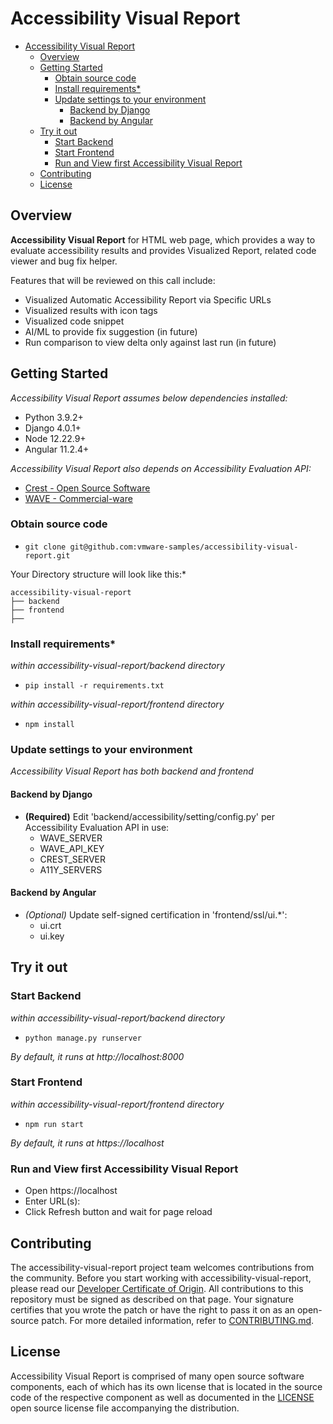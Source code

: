 <!-- Copyright 2022 VMware, Inc.
SPDX-License-Identifier: MIT -->

# Accessibility Visual Report

- [Accessibility Visual Report](#accessibility-visual-report)
  - [Overview](#overview)
  - [Getting Started](#getting-started)
    - [Obtain source code](#obtain-source-code)
    - [Install requirements*](#install-requirements)
    - [Update settings to your environment](#update-settings-to-your-environment)
      - [Backend by Django](#backend-by-django)
      - [Backend by Angular](#backend-by-angular)
  - [Try it out](#try-it-out)
    - [Start Backend](#start-backend)
    - [Start Frontend](#start-frontend)
    - [Run and View first Accessibility Visual Report](#run-and-view-first-accessibility-visual-report)
  - [Contributing](#contributing)
  - [License](#license)

## Overview

**Accessibility Visual Report** for HTML web page, which provides a way to evaluate accessibility results and provides Visualized Report, related code viewer and bug fix helper.

Features that will be reviewed on this call include:
* Visualized Automatic Accessibility Report via Specific URLs
* Visualized results with icon tags
* Visualized code snippet
* AI/ML to provide fix suggestion (in future)
* Run comparison to view delta only against last run (in future)


## Getting Started
*Accessibility Visual Report assumes below dependencies installed:*
* Python 3.9.2+
* Django 4.0.1+
* Node 12.22.9+
* Angular 11.2.4+

*Accessibility Visual Report also depends on Accessibility Evaluation API:*
* [Crest - Open Source Software](https://github.com/vmware/crest)
* [WAVE - Commercial-ware](https://wave.webaim.org/api/SAdocs)

### Obtain source code
* `git clone git@github.com:vmware-samples/accessibility-visual-report.git`

Your Directory structure will look like this:*
```
accessibility-visual-report
├── backend
├── frontend
├──
```

### Install requirements*
*within accessibility-visual-report/backend directory*

* `pip install -r requirements.txt`

*within accessibility-visual-report/frontend directory*

* `npm install`

### Update settings to your environment
*Accessibility Visual Report has both backend and frontend*
#### Backend by Django
* **(Required)** Edit 'backend/accessibility/setting/config.py' per Accessibility Evaluation API in use:
  * WAVE_SERVER
  * WAVE_API_KEY
  * CREST_SERVER
  * A11Y_SERVERS

#### Backend by Angular
* *(Optional)* Update self-signed certification in 'frontend/ssl/ui.*':
  * ui.crt
  * ui.key

## Try it out
### Start Backend
*within accessibility-visual-report/backend directory*
* `python manage.py runserver`

*By default, it runs at http://localhost:8000*

### Start Frontend
*within accessibility-visual-report/frontend directory*
* `npm run start`

*By default, it runs at https://localhost*

### Run and View first Accessibility Visual Report

* Open https://localhost
* Enter URL(s):
* Click Refresh button and wait for page reload

## Contributing

The accessibility-visual-report project team welcomes contributions from the community. Before you start working with accessibility-visual-report, please
read our [Developer Certificate of Origin](https://cla.vmware.com/dco). All contributions to this repository must be
signed as described on that page. Your signature certifies that you wrote the patch or have the right to pass it on
as an open-source patch. For more detailed information, refer to [CONTRIBUTING.md](CONTRIBUTING.md).

## License
Accessibility Visual Report is comprised of many open source software components, each of which has its own license that is located in the source code of the respective component as well as documented in the [LICENSE](LICENSE.txt) open source license file</a> accompanying the distribution.
